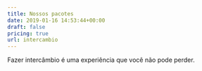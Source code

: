 ```yaml
---
title: Nossos pacotes
date: 2019-01-16 14:53:44+00:00
draft: false
pricing: true
url: intercambio
---
```


Fazer intercâmbio é  uma experiência que você não pode perder.

